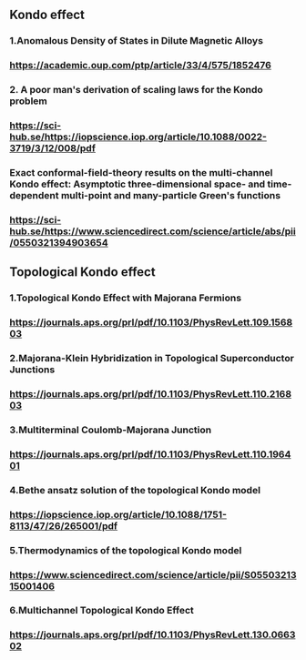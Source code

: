 ## Kondo effect 
### 1.Anomalous Density of States in Dilute Magnetic Alloys 
### https://academic.oup.com/ptp/article/33/4/575/1852476
### 2. A poor man's derivation of scaling laws for the Kondo problem
### https://sci-hub.se/https://iopscience.iop.org/article/10.1088/0022-3719/3/12/008/pdf





### Exact conformal-field-theory results on the multi-channel Kondo effect: Asymptotic three-dimensional space- and time-dependent multi-point and many-particle Green's functions
### https://sci-hub.se/https://www.sciencedirect.com/science/article/abs/pii/0550321394903654






##  Topological Kondo effect
### 1.Topological Kondo Effect with Majorana Fermions
### https://journals.aps.org/prl/pdf/10.1103/PhysRevLett.109.156803

### 2.Majorana-Klein Hybridization in Topological Superconductor Junctions
### https://journals.aps.org/prl/pdf/10.1103/PhysRevLett.110.216803

### 3.Multiterminal Coulomb-Majorana Junction
### https://journals.aps.org/prl/pdf/10.1103/PhysRevLett.110.196401

### 4.Bethe ansatz solution of the topological Kondo model 
### https://iopscience.iop.org/article/10.1088/1751-8113/47/26/265001/pdf
### 5.Thermodynamics of the topological Kondo model
### https://www.sciencedirect.com/science/article/pii/S0550321315001406
### 6.Multichannel Topological Kondo Effect
### https://journals.aps.org/prl/pdf/10.1103/PhysRevLett.130.066302
